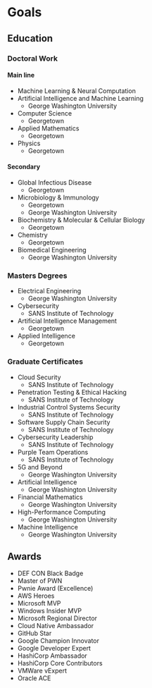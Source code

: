 # Goals

## Education
 
### Doctoral Work

#### Main line

- Machine Learning & Neural Computation
- Artificial Intelligence and Machine Learning
  - George Washington University
- Computer Science
  - Georgetown
- Applied Mathematics
  - Georgetown
- Physics
  - Georgetown
 
#### Secondary

- Global Infectious Disease
  - Georgetown
- Microbiology & Immunology
  - Georgetown
  - George Washington University
- Biochemistry & Molecular & Cellular Biology
  - Georgetown
- Chemistry
  - Georgetown
- Biomedical Engineering
  - George Washington University

### Masters Degrees

- Electrical Engineering
  - George Washington University
- Cybersecurity
  - SANS Institute of Technology
- Artificial Intelligence Management
  - Georgetown
- Applied Intelligence
  - Georgetown

### Graduate Certificates

- Cloud Security
  - SANS Institute of Technology
- Penetration Testing & Ethical Hacking
  - SANS Institute of Technology
- Industrial Control Systems Security
  - SANS Institute of Technology
- Software Supply Chain Security
  - SANS Institute of Technology
- Cybersecurity Leadership
  - SANS Institute of Technology
- Purple Team Operations
  - SANS Institute of Technology
- 5G and Beyond
  - George Washington University
- Artificial Intelligence
  - George Washington University
- Financial Mathematics
  - George Washington University
- High-Performance Computing
  - George Washington University
- Machine Intelligence
  - George Washington University

## Awards

- DEF CON Black Badge
- Master of PWN
- Pwnie Award (Excellence)
- AWS Heroes
- Microsoft MVP
- Windows Insider MVP
- Microsoft Regional Director
- Cloud Native Ambassador
- GitHub Star
- Google Champion Innovator
- Google Developer Expert
- HashiCorp Ambassador
- HashiCorp Core Contributors
- VMWare vExpert
- Oracle ACE
